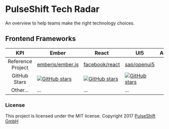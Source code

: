# PulseShift Tech Radar

An overview to help teams make the right technology choices.

## Frontend Frameworks

KPI | Ember | React | UI5 | Angular | Aurelia | Cycle | ScalaJS | Om | Polymer | Elm
:---: | --- | --- | --- | --- | --- | --- | --- | --- | --- | ---
Reference Project | [emberjs/ember.js](https://github.com/emberjs/ember.js) | [facebook/react](https://github.com/facebook/react) | [sap/openui5](https://github.com/sap/openui5)
GitHub Stars | [![GitHub stars](https://img.shields.io/github/stars/emberjs/ember.js.svg?style=social&label=Star)](https://github.com/emberjs/ember.js) | [![GitHub stars](https://img.shields.io/github/stars/facebook/react.svg?style=social&label=Star)](https://github.com/facebook/react) | [![GitHub stars](https://img.shields.io/github/stars/sap/openui5.svg?style=social&label=Star)](https://github.com/sap/openui5)
Other... | ... | ... | ...

### License

This project is licensed under the MIT license.
Copyright 2017 [PulseShift GmbH](https://pulseshift.com/en/index.html)

